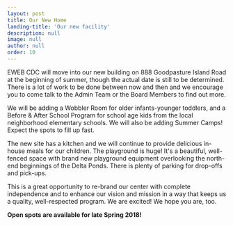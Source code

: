```yaml
---
layout: post
title: Our New Home
landing-title: 'Our new facility'
description: null
image: null
author: null
order: 10
---
```


<p>
EWEB CDC will move into our new building on 888 Goodpasture Island Road at the beginning of summer, though the actual date is still to be determined. There is a lot of work to be done between now and then and we encourage you to come talk to the Admin Team or the Board Members to find out more.
</p>
<p>
We will be adding a Wobbler Room for older infants-younger toddlers, and a  Before & After School Program for school age kids from the local neighborhood elementary schools.  We will also be adding Summer Camps! Expect the spots to fill up fast.
</p>
<p>
The new site has a kitchen and we will continue to provide delicious in-house meals for our children. The playground is huge! It's a beautiful, well-fenced space with brand new playground equipment overlooking the north-end beginnings of the Delta Ponds. There is plenty of parking for drop-offs and pick-ups. 
</p>
<p>
This is a great opportunity to re-brand our center with complete independence and to enhance our vision and mission in a way that keeps us a quality, well-respected program.  We are excited!  We hope you are, too. 
</p>
<p>
    <b>Open spots are available for late Spring 2018!</b>
</p>
